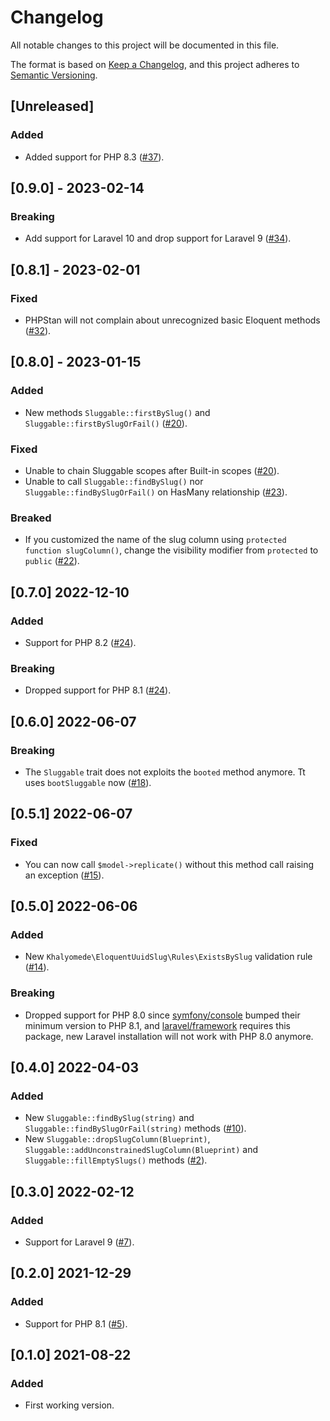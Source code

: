 # Changelog

All notable changes to this project will be documented in this file.

The format is based on [Keep a Changelog](https://keepachangelog.com/en/1.0.0/),
and this project adheres to [Semantic Versioning](https://semver.org/spec/v2.0.0.html).

## [Unreleased]

### Added

- Added support for PHP 8.3 ([#37](https://github.com/khalyomede/laravel-eloquent-uuid-slug/issues/37)).

## [0.9.0] - 2023-02-14

### Breaking

- Add support for Laravel 10 and drop support for Laravel 9 ([#34](https://github.com/khalyomede/laravel-eloquent-uuid-slug/issues/34)).

## [0.8.1] - 2023-02-01

### Fixed

- PHPStan will not complain about unrecognized basic Eloquent methods ([#32](https://github.com/khalyomede/laravel-eloquent-uuid-slug/issues/32)).

## [0.8.0] - 2023-01-15

### Added

- New methods `Sluggable::firstBySlug()` and `Sluggable::firstBySlugOrFail()` ([#20](https://github.com/khalyomede/laravel-eloquent-uuid-slug/issues/20)).

### Fixed

- Unable to chain Sluggable scopes after Built-in scopes ([#20](https://github.com/khalyomede/laravel-eloquent-uuid-slug/issues/20)).
- Unable to call `Sluggable::findBySlug()` nor `Sluggable::findBySlugOrFail()` on HasMany relationship ([#23](https://github.com/khalyomede/laravel-eloquent-uuid-slug/issues/23)).

### Breaked

- If you customized the name of the slug column using `protected function slugColumn()`, change the visibility modifier from `protected` to `public` ([#22](https://github.com/khalyomede/laravel-eloquent-uuid-slug/issues/22)).

## [0.7.0] 2022-12-10

### Added

- Support for PHP 8.2 ([#24](https://github.com/khalyomede/laravel-eloquent-uuid-slug/issues/24)).

### Breaking

- Dropped support for PHP 8.1 ([#24](https://github.com/khalyomede/laravel-eloquent-uuid-slug/issues/24)).

## [0.6.0] 2022-06-07

### Breaking

- The `Sluggable` trait does not exploits the `booted` method anymore. Tt uses `bootSluggable` now ([#18](https://github.com/khalyomede/laravel-eloquent-uuid-slug/issues/18)).

## [0.5.1] 2022-06-07

### Fixed

- You can now call `$model->replicate()` without this method call raising an exception ([#15](https://github.com/khalyomede/laravel-eloquent-uuid-slug/issues/15)).

## [0.5.0] 2022-06-06

### Added

- New `Khalyomede\EloquentUuidSlug\Rules\ExistsBySlug` validation rule ([#14](https://github.com/khalyomede/laravel-eloquent-uuid-slug/issues/14)).

### Breaking

- Dropped support for PHP 8.0 since [symfony/console](https://github.com/symfony/console) bumped their minimum version to PHP 8.1, and [laravel/framework](https://github.com/laravel/framework) requires this package, new Laravel installation will not work with PHP 8.0 anymore.

## [0.4.0] 2022-04-03

### Added

- New `Sluggable::findBySlug(string)` and `Sluggable::findBySlugOrFail(string)` methods ([#10](https://github.com/khalyomede/laravel-eloquent-uuid-slug/issues/10)).
- New `Sluggable::dropSlugColumn(Blueprint)`, `Sluggable::addUnconstrainedSlugColumn(Blueprint)` and `Sluggable::fillEmptySlugs()` methods ([#2](https://github.com/khalyomede/laravel-eloquent-uuid-slug/issues/2)).


## [0.3.0] 2022-02-12

### Added

- Support for Laravel 9 ([#7](https://github.com/khalyomede/laravel-eloquent-uuid-slug/issues/7)).

## [0.2.0] 2021-12-29

### Added

- Support for PHP 8.1 ([#5](https://github.com/khalyomede/laravel-eloquent-uuid-slug/issues/5)).

## [0.1.0] 2021-08-22

### Added

- First working version.
